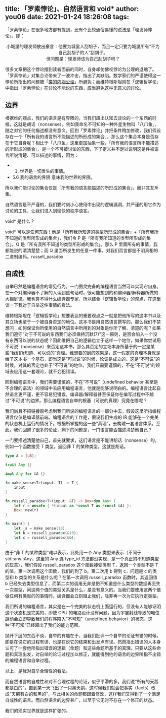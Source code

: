 title: 「罗素悖论」、自然语言和 void*
author: you06
date: 2021-01-24 18:26:08
tags:
---
「罗素悖论」在很多地方都有提到，还有个比较通俗易懂的说法是「理发师悖论」，即：

<center>
小城里的理发师放出豪言：他要为城里人刮胡子，而且一定只要为城里所有“不为自己刮胡子的人”刮胡子。
<br>
但问题是：理发师该为自己刮胡子吗？
</center>

很多文章把这个悖论摆到读者面前的同时，自身却仿佛视悖论为公理的退缩了。「罗素悖论」对集合论带来了一波冲击，指出了其缺陷。数学家们的严谨使得这一悖论所指出的问题被「[类的内涵公理](https://zh.wikipedia.org/wiki/%E7%BD%97%E7%B4%A0%E5%85%AC%E7%90%86%E4%BD%93%E7%B3%BB#%E7%B1%BB%E7%9A%84%E5%86%85%E6%B6%B5%E5%85%AC%E7%90%86)」所避免；而维特根斯坦则在「逻辑哲学论」中指出「罗素悖论」在讨论不能说的东西，应当避免这种无意义的讨论。

## 边界

根据维的观点，我们的语言是有界限的，当我们超出认知去谈论的一个东西的时候，这就是胡话（nonsense）。例如我命名不可知的一种外星生物叫「八爪鱼」，随之对它的任何描述都没有意义。回到「罗素悖论」并把条件稍加修改，我们假设存在一个「所有我的语言所不能描述的所形成的集合」，那么这个集合本身是否存在于它自身呢？相比于「八爪鱼」这里更加抽象一些，「所有我的语言所不能描述的所形成的集合」，是一个不可被讨论的东西，下了定义并不足以说明这是件被语言所说清楚、可以描述的事情，因为：

- 1. 世界是一切发生的事情。
- 5.6 我的语言的界限 意味我的世界的界限。

所以我们能讨论的集合仅是「所有我的语言能描述的所形成的集合」，而非其互斥集。

自然语言是不严谨的，我们要时刻小心使用中出现的逻辑漏洞，并严谨的用它作为讨论的工具，让我们进入到愉快的程序语言。

void* 是什么？

void* 可以是任何东西！他是「所有我所知道的类型所形成的集合」+「所有我所不知道的类型所形成的集合」，我们令 P 是「所有我所知道的类型所形成的集合」，Q 是「所有我所不知道的类型所形成的集合」。那么 P 里面所有的事情，我都能说的清清楚楚；而 Q 里面所发生的任意一件事，对我们而言都是不明真相的二进制编码。russell_paradox

## 自成性

自举已然是编程语言的常见行为，一门图灵完备的编程语言当然可以实现它自身。在一个对编译器不了解的人读到这句话时，很可能想到的和编译器/解释器所做的大相庭径。我也算不得什么编译器专家，所以结合「逻辑哲学论」的观点，在这里谈一下我对于自举这件事情的看法。

维特根斯坦在「逻辑哲学论」想要表达的重要观点之一就是把他所写的这本书以及其立场也至于一个被自身否定的地位。这本书是用自然语言撰写的，那么我们不禁想问：如何保证你所使用的自然语言中所用到的对象是你所了解、清楚的呢？如果我们遵守“对于不可说的东西我们必须保持沉默(7)”这一原则，是否会陷入一个没有东西可以说的状态呢？因此维把自己的逻辑也立于这样一个地位，如果你尝试用不可说（nonsense）来否定这本书，那么其否定的立场本身所基于的一定是某些“我们所知道、可以说的”真理。维想要的到的效果是，这一假定的真理本身就是给了这本书一个基石，即当这是“可以说”的时候，论调是成立的，这是“不可说”的时候，对其的否定也处于“不可说”的地位。我们只需要谨慎的，不在“不可说”的领域去应用这一套理论，就不会犯错误。

回到编程语言中，我们需要谨慎的，不在“不可说”（undefined behavior 甚至是不合理的语法）的领域中去应用编程语言，他就是能够说明白的。编程语言比起自然语言更严谨，更不容易犯错误，编译器/解释器甚至保证你在编写过程中不越过“不可说”的边界。那么编程语言自举的根基（可说的真理）究竟在哪呢？

我们尚且不把链接器考虑到我们所说的编程语言的一部分中去，假设这里所指编程语言仅仅是编译器前端。编程语言的工作是，假设我们生成的 IR 能够在一个完美的状态机上运行的情况下，根据所掌握的这一些“真理”，去构建一套语言体系。至此，我们回避了很多的论证，剩下的问题是，一门语言能否描述清楚他自己？

一门要描述清楚他自己，首先就要求，这们语言是不能讲胡话（nonsense）的，例如一个函数接受 T 类型，返回非 T 的某种类型，这就是胡话。

```rust
type A = [u8];

trait Any {}

impl Any for &A {}

fn make_sense<T>(input: T) -> T {
    input
}

fn russell_paradox<T>(input: &T) -> Box<dyn Any> {
    let r = unsafe { *(input as *const T as *const &A) };
    Box::new(r)
}

fn main() {
    let _a = make_sense(10);
    let b = russell_paradox(&10);
    let c = russell_paradox(&b);
}
```

由于“非 T 的某种类型”难以表示，此处用一个 Any 类型来表示（不同于 std::any::Any，这里的 Any 连 type_id 方法都没实现，是一个真正的不知道类型的玩意），我们假设 russell_paradox 这个函数接受类型 T，返回一个类型不是 T 的值，第一次调用这个函数，我们的到了 b，第二次用 b 得到 c，问题是 c 的类型和 b 类型的关系是什么呢？在第一次调用 russell_paradox 函数时，其返回值 b 已经失去类型信息了，而第二次的调用无非是把不知道是什么类型的数据再丢失一次类型，问这两个值的类型关系是什么，是没有意义的。当我们要使用这两个值做任何有类型的的事情时，编译器会立刻阻止我们，除非再一次为它执行定类型。

我们所说的编程语言，其实是在一个完美的状态机上面运行的，但没有人能够证明这个状态机是完美的，即使 CPU 的电路设计没有问题，因为宇宙射线导致的电位跳动会立即导致我们的程序陷入“不可知”（undefined behavior）的状态，这种“不可知”已经超出了我们的能力范围。

抛开下层的东西不谈，自举的有趣在于，当我们批评一个自举的论证有错的时候，即是在说它的过程有误、也是在说它的结果和出发点有误。然而指出错误的人本身认可了一套他所指出错误的逻辑（命题）和这些命题所基于的真理。只要从这些命题和真理出发，对自举的论证过程加以修正，就能得到他的语言的边界所指不出错的编程语言和自举过程。

以上，是我对自举合理性的看法。

而自然语言的自成性和对不合理过程的论证，似乎平滑的多。我们说“所有的天鹅都是白的”，直到某一天飞出了一只黑天鹅，这时候我们就会把事实（facts）改成“天鹅有白的和黑的”，与此相关的命题都跟着修改，这样我们又得到了一个满足自成性的语言。而自然语言的边界甚广，以至于它无时不存在一个修正的状态。

我们的现实世界就是这样扩张的。